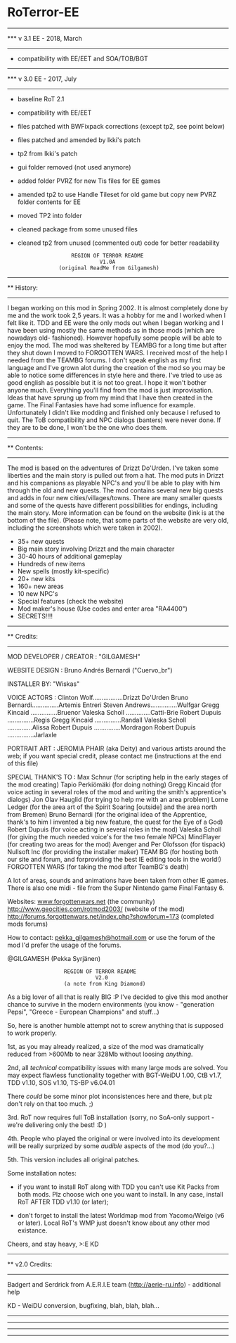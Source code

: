 # RoTerror-EE

********************************************
*** v 3.1 EE - 2018, March
********************************************
- compatibility with EE/EET and SOA/TOB/BGT

********************************************
*** v 3.0 EE - 2017, July
********************************************
- baseline RoT 2.1
- compatibility with EE/EET
- files patched with BWFixpack corrections (except tp2, see point below)
- files patched and amended by Ikki's patch
- tp2 from Ikki's patch
- gui folder removed (not used anymore)
- added folder PVRZ for new Tis files for EE games
- amended tp2 to use Handle Tileset for old game but copy new PVRZ folder contents for EE
- moved TP2 into folder
- cleaned package from some unused files
- cleaned tp2 from unused (commented out) code for better readability

                       REGION OF TERROR README
                                V1.0A
                   (original ReadMe from Gilgamesh)

*******************************************************************************
**  History:
*******************************************************************************
 I began working on this mod in Spring 2002. It is almost completely done
by me and the work took 2,5 years. It was a hobby for me and I worked
when I felt like it.
 TDD and EE were the only mods out when I began working and I have been
using mostly the same methods as in those mods (which are nowadays old-
fashioned). However hopefully some people will be able to enjoy the mod.
 The mod was sheltered by TEAMBG for a long time but after they shut
down I moved to FORGOTTEN WARS. I received most of the help I needed from
the TEAMBG forums.
 I don't speak english as my first language and I've grown alot during the
creation of the mod so you may be able to notice some differences in style
here and there. I've tried to use as good english as possible but it is
not too great. I hope it won't bother anyone much.
 Everything you'll find from the mod is just improvisation. Ideas that
have sprung up from my mind that I have then created in the game. The
Final Fantasies have had some influence for example.
 Unfortunately I didn't like modding and finished only because I refused
to quit. The ToB compatibility and NPC dialogs (banters) were never done.
If they are to be done, I won't be the one who does them.


*******************************************************************************
**  Contents:
*******************************************************************************
The mod is based on the adventures of Drizzt Do'Urden. I've taken some
liberties and the main story is pulled out from a hat. The mod puts in
Drizzt and his companions as playable NPC's and you'll be able to play
with him through the old and new quests. The mod contains several new
big quests and adds in four new cities/villages/towns. There are many
smaller quests and some of the quests have different possibilities for
endings, including the main story. More information can be found on the
website (link is at the bottom of the file).
(Please note, that some parts of the website are very old, including the
screenshots which were taken in 2002).

* 35+ new quests
* Big main story involving Drizzt and the main character
* 30-40 hours of additional gameplay
* Hundreds of new items
* New spells (mostly kit-specific)
* 20+ new kits
* 160+ new areas
* 10 new NPC's
* Special features (check the website)
* Mod maker's house (Use codes and enter area "RA4400")
* SECRETS!!!!


*******************************************************************************
**  Credits:
*******************************************************************************
MOD DEVELOPER / CREATOR : "GILGAMESH"

WEBSITE DESIGN : Bruno Andrés Bernardi ("Cuervo_br")

INSTALLER BY: "Wiskas"

VOICE ACTORS :
Clinton Wolf.................Drizzt Do'Urden
Bruno Bernardi...............Artemis Entreri
Steven Andrews...............Wulfgar
Gregg Kincaid ...............Bruenor
Valeska Scholl ..............Catti-Brie
Robert Dupuis ...............Regis
Gregg Kincaid ...............Randall
Valeska Scholl ..............Alissa
Robert Dupuis ...............Mordragon
Robert Dupuis ...............Jarlaxle


PORTRAIT ART : JEROMIA PHAIR (aka Deity) and various artists around the web;
if you want special credit, please contact me (instructions at the end of
this file)


SPECIAL THANK'S TO :
Max Schnur (for scripting help in the early stages of the mod creating)
Tapio Perkiömäki (for doing nothing)
Gregg Kincaid (for voice acting in several roles of the mod and writing the smith's apprentice's dialogs)
Jon Olav Hauglid (for trying to help me with an area problem)
Lorne Ledger (for the area art of the Spirit Soaring [outside] and the area north from Bremen)
Bruno Bernardi (for the original idea of the Apprentice, thank's to him I invented a big new feature, the quest for the Eye of a God)
Robert Dupuis (for voice acting in several roles in the mod)
Valeska Scholl (for giving the much needed voice's for the two female NPCs)
MindFlayer (for creating two areas for the mod)
Avenger and Per Olofsson (for tispack)
Nullsoft Inc (for providing the installer maker)
TEAM BG (for hosting both our site and forum, and forproviding the best IE editing tools in the world!)
FORGOTTEN WARS (for taking the mod after TeamBG's death)


A lot of areas, sounds and animations have been taken from other IE games.
There is also one midi - file from the Super Nintendo game Final Fantasy 6.


Websites:
www.forgottenwars.net (the community)
http://www.geocities.com/rotmod2003/ (website of the mod)
http://forums.forgottenwars.net/index.php?showforum=173 (completed mods forums)


How to contact:
pekka_gilgamesh@hotmail.com
or use the forum of the mod
I'd prefer the usage of the forums.

@GILGAMESH (Pekka Syrjänen)

                      REGION OF TERROR README
                                V2.0
                      (a note from King Diamond)


As a big lover of all that is really BIG :P I've decided to give this mod
another chance to survive in the modern environments (you know -
"generation Pepsi", "Greece - European Champions" and stuff...)

So, here is another humble attempt not to screw anything that is supposed to work
properly.

1st, as you may already realized, a size of the mod was dramatically reduced
from >600Mb to near 328Mb without loosing *anything*.

2nd, all *technical* compatibility issues with many large mods are
solved. You may expect flawless functionality together with BGT-WeiDU 1.00,
CtB v1.7, TDD v1.10, SOS v1.10, TS-BP v6.04.01

There *could* be some minor plot inconsistences here and there, but plz don't
rely on that too much. ;)

3rd. RoT now requires full ToB installation (sorry, no SoA-only support - we're
delivering only the best! :D )

4th. People who played the original or were involved into its development will be
really surprized by some *audible* aspects of the mod (do you?...)

5th. This version includes all original patches.




Some installation notes:

 - if you want to install RoT along with TDD you can't use Kit Packs from both mods.
   Plz choose wich one you want to install. In any case, install RoT AFTER TDD v1.10
   (or later);

 - don't forget to install the latest Worldmap mod from Yacomo/Weigo (v6 or later). 
   Local RoT's WMP just doesn't know about any other mod existance.




Cheers,
and stay heavy,       >:E
               KD

*******************************************************************************
** v2.0 Credits:
*******************************************************************************
  Badgert and
  Serdrick from A.E.R.I.E team (http://aerie-ru.info) - additional help

  KD - WeiDU conversion, bugfixing, blah, blah, blah...

*******************************************************************************
*******************************************************************************
*******************************************************************************
*******************************************************************************
